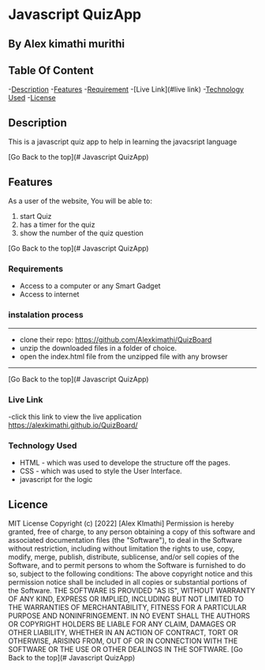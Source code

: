 # Javascript QuizApp

## By Alex kimathi murithi



## Table Of Content

-[Description](#description)
-[Features](#features)
-[Requirement](#requirement)
-[Live Link](#live link)
-[Technology Used](#technology-used)
-[License](#license)


## Description 

<p>This is a javascript quiz app to help in learning the javacsript language</p>

[Go Back to the top](# Javascript QuizApp)

## Features

As a user of the website, You will be able to:

1. start Quiz
2. has a timer for the quiz
3. show the number of the quiz question


[Go Back to the top](# Javascript QuizApp)

### Requirements
* Access to a computer or any Smart Gadget
* Access to internet

### instalation process 

***
* clone their repo: https://github.com/Alexkimathi/QuizBoard
* unzip the downloaded files in a folder of choice.
* open the index.html file from the unzipped file with any browser

***

[Go Back to the top](# Javascript QuizApp)

### Live Link

-click this link to view the live application https://alexkimathi.github.io/QuizBoard/


### Technology Used

* HTML - which was used to develope the structure off the pages.
* CSS - which was used to style the User Interface.
* javascript for the logic


## Licence
MIT License
Copyright (c) [2022] [Alex KImathi]
Permission is hereby granted, free of charge, to any person obtaining a copy
of this software and associated documentation files (the "Software"), to deal
in the Software without restriction, including without limitation the rights
to use, copy, modify, merge, publish, distribute, sublicense, and/or sell
copies of the Software, and to permit persons to whom the Software is
furnished to do so, subject to the following conditions:
The above copyright notice and this permission notice shall be included in all
copies or substantial portions of the Software.
THE SOFTWARE IS PROVIDED "AS IS", WITHOUT WARRANTY OF ANY KIND, EXPRESS OR
IMPLIED, INCLUDING BUT NOT LIMITED TO THE WARRANTIES OF MERCHANTABILITY,
FITNESS FOR A PARTICULAR PURPOSE AND NONINFRINGEMENT. IN NO EVENT SHALL THE
AUTHORS OR COPYRIGHT HOLDERS BE LIABLE FOR ANY CLAIM, DAMAGES OR OTHER
LIABILITY, WHETHER IN AN ACTION OF CONTRACT, TORT OR OTHERWISE, ARISING FROM,
OUT OF OR IN CONNECTION WITH THE SOFTWARE OR THE USE OR OTHER DEALINGS IN THE
SOFTWARE.
[Go Back to the top](# Javascript QuizApp)


